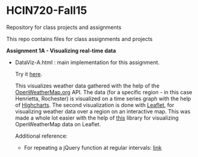 # HCIN720-Fall15
Repository for class projects and assignments

This repo contains files for class assignments and projects

<b>Assignment 1A - Visualizing real-time data</b>

- DataViz-A.html : main implementation for this assignment.

  Try it <a href="http://rawgit.com/DhananjaiH/HCIN720-Fall15/master/Assignment%201/DataViz-A.html">here</a>.

  This visualizes weather data gathered with the help of the <a href="http://openweathermap.org/">OpenWeatherMap.org</a> API. The data (for a specific region - in this case Henrietta, Rochester) is visualized on a time series graph with the help of <a href="http://www.highcharts.com/">Highcharts</a>. The second visualization is done with <a href="http://leafletjs.com/">Leaflet</a>, for visualizing weather data over a region on an interactive map. This was made a whole lot easier with the help of <a href="https://github.com/buche/leaflet-openweathermap">this</a> library for visualizing OpenWeatherMap data on Leaflet.
  
  Additional reference:
    - For repeating a jQuery function at regular intervals: <a href="http://stackoverflow.com/questions/4930439/call-jquery-ajax-request-each-x-minutes">link</a>
